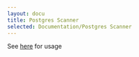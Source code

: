 ```yaml
---
layout: docu
title: Postgres Scanner
selected: Documentation/Postgres Scanner
---
```


See [here](https://github.com/duckdb/postgresscanner#usage) for usage
